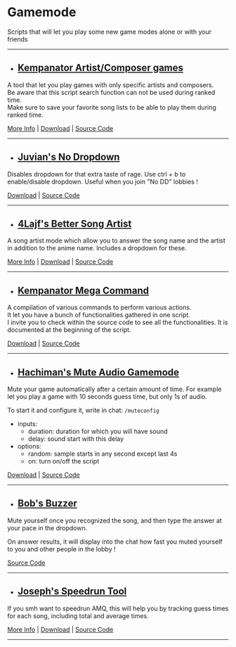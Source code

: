 # **Gamemode**

Scripts that will let you play some new game modes alone or with your friends

---

- ## <ins>Kempanator Artist/Composer games</ins>

A tool that let you play games with only specific artists and composers.  
Be aware that this script search function can not be used during ranked time.  
Make sure to save your favorite song lists to be able to play them during ranked time.

[More Info](https://github.com/kempanator/amq-scripts#amq-custom-song-list-game) |
[Download](https://github.com/kempanator/amq-scripts/raw/main/amqCustomSongListGame.user.js) |
[Source Code](https://github.com/kempanator/amq-scripts/blob/main/amqCustomSongListGame.user.js)

---

- ## <ins>Juvian's No Dropdown</ins>

Disables dropdown for that extra taste of rage. Use ctrl + b to enable/disable dropdown. Useful when you join "No DD" lobbies !

[Download](https://github.com/amq-script-project/AMQ-Scripts/raw/master/gameplay/amqNoDropdown.user.js) |
[Source Code](https://github.com/amq-script-project/AMQ-Scripts/blob/master/gameplay/amqNoDropdown.user.js)

---

- ## <ins>4Lajf's Better Song Artist</ins>

A song artist mode which allow you to answer the song name and the artist in addition to the anime name. Includes a dropdown for these.

[More Info](https://github.com/4Lajf/amq-scripts#amqbettersongartistuserjs) |
[Download](https://github.com/4Lajf/amq-scripts/raw/main/amqBetterSongArtist.user.js) |
[Source Code](https://github.com/4Lajf/amq-scripts/blob/main/amqBetterSongArtist.user.js)

---

- ## <ins>Kempanator Mega Command</ins>

A compilation of various commands to perform various actions.  
It let you have a bunch of functionalities gathered in one script.  
I invite you to check within the source code to see all the functionalities. It is documented at the beginning of the script.

[Download](https://github.com/nyamu-amq/amq_scripts/raw/master/amqChatCommands.user.js) |
[Source Code](https://github.com/kempanator/amq-scripts/blob/main/amqMegaCommands.user.js)

---

- ## <ins>Hachiman's Mute Audio Gamemode</ins>

Mute your game automatically after a certain amount of time.
For example let you play a game with 10 seconds guess time, but only 1s of audio.

To start it and configure it, write in chat: `/muteconfig`

- inputs:
  - duration: duration for which you will have sound
  - delay: sound start with this delay
- options:
  - random: sample starts in any second except last 4s
  - on: turn on/off the script

[Download](https://github.com/Hachiman215/AMQ-scripts/raw/main/amqMuteConfigUI.user.js) |
[Source Code](https://github.com/Hachiman215/AMQ-scripts/blob/main/amqMuteConfigUI.user.js)

---

- ## <ins>Bob's Buzzer</ins>

Mute yourself once you recognized the song, and then type the answer at your pace in the dropdown.

On answer results, it will display into the chat how fast you muted yourself to you and other people in the lobby !

[Source Code](https://files.catbox.moe/lipeqk.js)

---

- ## <ins>Joseph's Speedrun Tool</ins>

If you smh want to speedrun AMQ, this will help you by tracking guess times for each song, including total and average times.

[More Info](https://github.com/TheJoseph98/AMQ-Scripts#speedrun-amqspeedrunuserjs) |
[Download](https://github.com/TheJoseph98/AMQ-Scripts/raw/master/amqSpeedrun.user.js) |
[Source Code](https://github.com/TheJoseph98/AMQ-Scripts/blob/master/amqSpeedrun.user.js)

---
